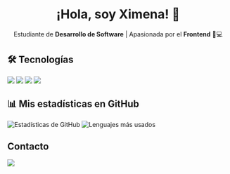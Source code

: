  
<h1 align="center">¡Hola, soy Ximena! 👋</h1>
<p align="center">
  Estudiante de <strong>Desarrollo de Software</strong> | Apasionada por el <strong>Frontend</strong> 🎨💻
</p>


## 🛠 Tecnologías  
<p align="left">
  <img src="https://img.shields.io/badge/Java-ED8B00?style=for-the-badge&logo=openjdk&logoColor=white"/>
  <img src="https://img.shields.io/badge/C-00599C?style=for-the-badge&logo=c&logoColor=white"/>
  <img src="https://img.shields.io/badge/HTML5-E34F26?style=for-the-badge&logo=html5&logoColor=white"/>
  <img src="https://img.shields.io/badge/CSS3-1572B6?style=for-the-badge&logo=css3&logoColor=white"/>
</p>

## 📊 Mis estadísticas en GitHub
![Estadísticas de GitHub](https://github-readme-stats.vercel.app/api?username=Ximenahinestroza1&show_icons=true&theme=tokyonight)
![Lenguajes más usados](https://github-readme-stats.vercel.app/api/top-langs/?username=Ximenahinestroza1&layout=compact&theme=tokyonight)


## Contacto 
<p align="left">
<a href="ximenahinestroza0@gmail.com"><img src="https://img.shields.io/badge/Email-D14836?style=for-the-badge&logo=gmail&logoColor=white"/></a>
</p>


<!--
**Ximenahinestroza1/ximenahinestroza1** is a ✨ _special_ ✨ repository because its `README.md` (this file) appears on your GitHub profile.

Here are some ideas to get you started:

- 🔭 I’m currently working on ...
- 🌱 I’m currently learning ...
- 👯 I’m looking to collaborate on ...
- 🤔 I’m looking for help with ...
- 💬 Ask me about ...
- 📫 How to reach me: ...
- 😄 Pronouns: ...
- ⚡ Fun fact: ...
-->

